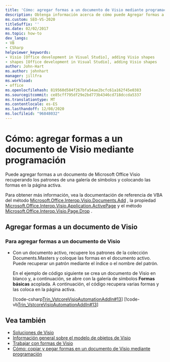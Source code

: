```yaml
---
title: 'Cómo: agregar formas a un documento de Visio mediante programación'
description: Obtenga información acerca de cómo puede Agregar formas a un documento de Visio Microsoft Office recuperando los patrones de una galería de símbolos y colocando las formas en la página activa.
ms.custom: SEO-VS-2020
titleSuffix: ''
ms.date: 02/02/2017
ms.topic: how-to
dev_langs:
- VB
- CSharp
helpviewer_keywords:
- Visio [Office development in Visual Studio], adding Visio shapes
- shapes [Office development in Visual Studio], adding Visio shapes
author: John-Hart
ms.author: johnhart
manager: jillfra
ms.workload:
- office
ms.openlocfilehash: 819560d584f267bfa54ae2bcfc61a162f45e0383
ms.sourcegitcommit: ce85cff795df29e2bd773b4346cd718dccda5337
ms.translationtype: MT
ms.contentlocale: es-ES
ms.lasthandoff: 12/08/2020
ms.locfileid: "96848032"
---
```

# <a name="how-to-programmatically-add-shapes-to-a-visio-document"></a>Cómo: agregar formas a un documento de Visio mediante programación
  Puede agregar formas a un documento de Microsoft Office Visio recuperando los patrones de una galería de símbolos y colocando las formas en la página activa.

 Para obtener más información, vea la documentación de referencia de VBA del método [Microsoft.Office.Interop.Visio.Documents.Add](/office/vba/api/Visio.Documents.Add) , la propiedad [Microsoft.Office.Interop.Visio.Application.ActivePage](/office/vba/api/Visio.Application.ActivePage) y el método [Microsoft.Office.Interop.Visio.Page.Drop](/office/vba/api/Visio.Page.Drop) .

## <a name="add-shapes-to-a-visio-document"></a>Agregar formas a un documento de Visio

### <a name="to-add-shapes-to-a-visio-document"></a>Para agregar formas a un documento de Visio

- Con un documento activo, recupere los patrones de la colección Documents.Masters y coloque las formas en el documento activo. Puede recuperar un patrón mediante el índice o el nombre del patrón.

     En el ejemplo de código siguiente se crea un documento de Visio en blanco y, a continuación, se abre con la galería de símbolos **Formas básicas** acoplada. A continuación, el código recupera varias formas y las coloca en la página activa.

     [!code-csharp[Trin_VstcoreVisioAutomationAddIn#13](../vsto/codesnippet/CSharp/trin_vstcorevisioautomationaddin/ThisAddIn.cs#13)]
     [!code-vb[Trin_VstcoreVisioAutomationAddIn#13](../vsto/codesnippet/VisualBasic/trin_vstcorevisioautomationaddin/ThisAddIn.vb#13)]

## <a name="see-also"></a>Vea también
- [Soluciones de Visio](../vsto/visio-solutions.md)
- [Información general sobre el modelo de objetos de Visio](../vsto/visio-object-model-overview.md)
- [Trabajar con formas de Visio](../vsto/working-with-visio-shapes.md)
- [Cómo: copiar y pegar formas en un documento de Visio mediante programación](../vsto/how-to-programmatically-copy-and-paste-shapes-in-a-visio-document.md)
